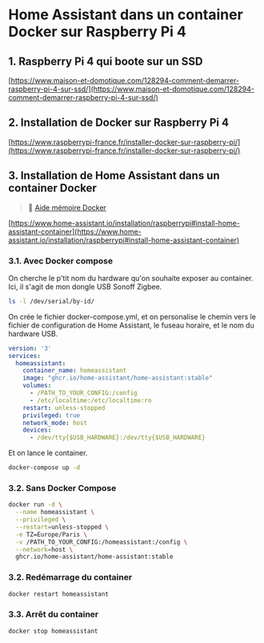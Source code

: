 # Home Assistant dans un container Docker sur Raspberry Pi 4

## 1. Raspberry Pi 4 qui boote sur un SSD
[https://www.maison-et-domotique.com/128294-comment-demarrer-raspberry-pi-4-sur-ssd/](https://www.maison-et-domotique.com/128294-comment-demarrer-raspberry-pi-4-sur-ssd/)

## 2. Installation de Docker sur Raspberry Pi 4
[https://www.raspberrypi-france.fr/installer-docker-sur-raspberry-pi/](https://www.raspberrypi-france.fr/installer-docker-sur-raspberry-pi/)

## 3. Installation de Home Assistant dans un container Docker

> :memo: [Aide mémoire Docker](https://cours.brosseau.ovh/cheatsheets/docker/)

[https://www.home-assistant.io/installation/raspberrypi#install-home-assistant-container](https://www.home-assistant.io/installation/raspberrypi#install-home-assistant-container)

### 3.1. Avec Docker compose

On cherche le p'tit nom du hardware qu'on souhaite exposer au container. Ici, il s'agit de mon dongle USB Sonoff Zigbee.

```bash
ls -l /dev/serial/by-id/
```

On crée le fichier docker-compose.yml, et on personalise le chemin vers le fichier de configuration de Home Assistant, le fuseau horaire, et le nom du hardware USB.

```yaml
version: '3'
services:
  homeassistant:
    container_name: homeassistant
    image: "ghcr.io/home-assistant/home-assistant:stable"
    volumes:
      - /PATH_TO_YOUR_CONFIG:/config
      - /etc/localtime:/etc/localtime:ro
    restart: unless-stopped
    privileged: true
    network_mode: host
    devices:
      - /dev/tty{$USB_HARDWARE}:/dev/tty{$USB_HARDWARE}
```

Et on lance le container.

```bash
docker-compose up -d
```

### 3.2. Sans Docker Compose

```bash
docker run -d \
  --name homeassistant \
  --privileged \
  --restart=unless-stopped \
  -e TZ=Europe/Paris \
  -v /PATH_TO_YOUR_CONFIG:/homeassistant:/config \
  --network=host \
  ghcr.io/home-assistant/home-assistant:stable
```

### 3.2. Redémarrage du container

```bash
docker restart homeassistant
```

### 3.3. Arrêt du container

```bash
docker stop homeassistant
```
